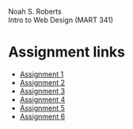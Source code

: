 Noah S. Roberts<br>
Intro to Web Design (MART 341)

# Assignment links
- [Assignment 1](./assignment-01/)
- [Assignment 2](./assignment-02/)
- [Assignment 3](./assignment-03/)
- [Assignment 4](./assignment-04/)
- [Assignment 5](./assignment-05/)
- [Assignment 6](./assignment-06/)
